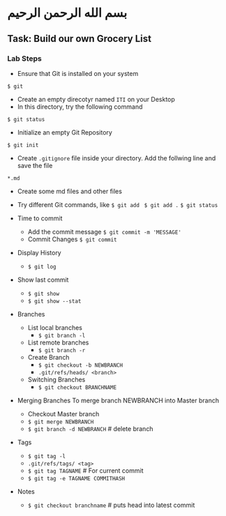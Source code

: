 # بسم الله الرحمن الرحيم

## Task: Build our own Grocery List

### Lab Steps

- Ensure that Git is installed on your system

`$ git`

- Create an empty direcotyr named `ITI` on your Desktop
- In this directory, try the following command

`$ git status`

- Initialize an empty Git Repository

`$ git init`

- Create `.gitignore` file inside your directory. Add the follwing line and save the file

`*.md`

- Create some md files and other files
- Try different Git commands, like
`$ git add `
`$ git add .`
`$ git status`

- Time to commit
  - Add the commit message
  `$ git commit -m 'MESSAGE'`
  - Commit Changes
  `$ git commit`

- Display History
  - `$ git log`

- Show last commit
  - `$ git show`
  - `$ git show --stat`

- Branches
  - List local branches
    - `$ git branch -l`
  - List remote branches
    - `$ git branch -r`
  - Create Branch
    - `$ git checkout -b NEWBRANCH`
    - `.git/refs/heads/ <branch>`
  - Switching Branches
    - `$ git checkout BRANCHNAME`
 
- Merging Branches
To merge branch NEWBRANCH into Master branch
  - Checkout Master branch
  - `$ git merge NEWBRANCH`
  - `$ git branch -d NEWBRANCH` # delete branch

- Tags
  - `$ git tag -l`
  - `.git/refs/tags/ <tag>`
  - `$ git tag TAGNAME` # For current commit
  - `$ git tag -e TAGNAME COMMITHASH `

- Notes

  - `$ git checkout branchname` # puts head into latest commit
